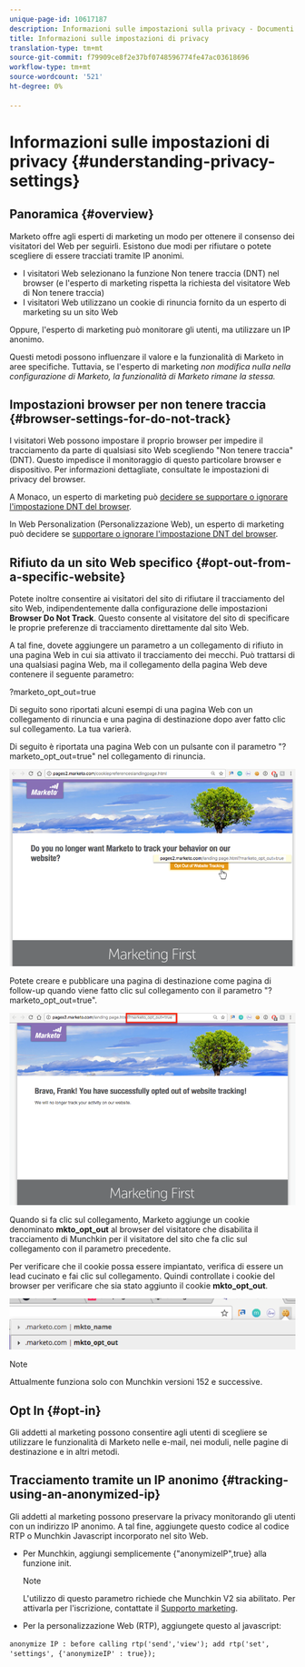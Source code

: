 ```yaml
---
unique-page-id: 10617187
description: Informazioni sulle impostazioni sulla privacy - Documenti Marketo - Documentazione del prodotto
title: Informazioni sulle impostazioni di privacy
translation-type: tm+mt
source-git-commit: f79909ce8f2e37bf0748596774fe47ac03618696
workflow-type: tm+mt
source-wordcount: '521'
ht-degree: 0%

---
```



# Informazioni sulle impostazioni di privacy {#understanding-privacy-settings}

## Panoramica {#overview}

Marketo offre agli esperti di marketing un modo per ottenere il consenso dei visitatori del Web per seguirli. Esistono due modi per rifiutare o potete scegliere di essere tracciati tramite IP anonimi.

* I visitatori Web selezionano la funzione Non tenere traccia (DNT) nel browser (e l&#39;esperto di marketing rispetta la richiesta del visitatore Web di Non tenere traccia)
* I visitatori Web utilizzano un cookie di rinuncia fornito da un esperto di marketing su un sito Web

Oppure, l&#39;esperto di marketing può monitorare gli utenti, ma utilizzare un IP anonimo.

Questi metodi possono influenzare il valore e la funzionalità di Marketo in aree specifiche. Tuttavia, se l&#39;esperto di marketing *non modifica nulla nella configurazione di Marketo, la funzionalità di Marketo rimane la stessa.*

## Impostazioni browser per non tenere traccia {#browser-settings-for-do-not-track}

I visitatori Web possono impostare il proprio browser per impedire il tracciamento da parte di qualsiasi sito Web scegliendo &quot;Non tenere traccia&quot; (DNT). Questo impedisce il monitoraggio di questo particolare browser e dispositivo. Per informazioni dettagliate, consultate le impostazioni di privacy del browser.

A Monaco, un esperto di marketing può [decidere se supportare o ignorare l&#39;impostazione DNT del browser](/help/marketo/product-docs/administration/settings/edit-do-not-track-browser-support-settings.md).

In Web Personalization (Personalizzazione Web), un esperto di marketing può decidere se [supportare o ignorare l&#39;impostazione DNT del browser](/help/marketo/product-docs/web-personalization/getting-started/setting-web-personalization-to-do-not-track.md).

## Rifiuto da un sito Web specifico {#opt-out-from-a-specific-website}

Potete inoltre consentire ai visitatori del sito di rifiutare il tracciamento del sito Web, indipendentemente dalla configurazione delle impostazioni **Browser Do Not Track**. Questo consente al visitatore del sito di specificare le proprie preferenze di tracciamento direttamente dal sito Web.

A tal fine, dovete aggiungere un parametro a un collegamento di rifiuto in una pagina Web in cui sia attivato il tracciamento dei mecchi. Può trattarsi di una qualsiasi pagina Web, ma il collegamento della pagina Web deve contenere il seguente parametro:

?marketo_opt_out=true

Di seguito sono riportati alcuni esempi di una pagina Web con un collegamento di rinuncia e una pagina di destinazione dopo aver fatto clic sul collegamento. La tua varierà.

Di seguito è riportata una pagina Web con un pulsante con il parametro &quot;?marketo_opt_out=true&quot; nel collegamento di rinuncia.

![](assets/opt-out-1.png)

Potete creare e pubblicare una pagina di destinazione come pagina di follow-up quando viene fatto clic sul collegamento con il parametro &quot;?marketo_opt_out=true&quot;.

![](assets/opt-out-2.png)

Quando si fa clic sul collegamento, Marketo aggiunge un cookie denominato **mkto_opt_out** al browser del visitatore che disabilita il tracciamento di Munchkin per il visitatore del sito che fa clic sul collegamento con il parametro precedente.

Per verificare che il cookie possa essere impiantato, verifica di essere un lead cucinato e fai clic sul collegamento. Quindi controllate i cookie del browser per verificare che sia stato aggiunto il cookie **mkto_opt_out**.

![](assets/opt-out-3.png)

>[!NOTE]
>
>Attualmente funziona solo con Munchkin versioni 152 e successive.

## Opt In {#opt-in}

Gli addetti al marketing possono consentire agli utenti di scegliere se utilizzare le funzionalità di Marketo nelle e-mail, nei moduli, nelle pagine di destinazione e in altri metodi.

## Tracciamento tramite un IP anonimo {#tracking-using-an-anonymized-ip}

Gli addetti al marketing possono preservare la privacy monitorando gli utenti con un indirizzo IP anonimo. A tal fine, aggiungete questo codice al codice RTP o Munchkin Javascript incorporato nel sito Web.

* Per Munchkin, aggiungi semplicemente {&quot;anonymizeIP&quot;,true} alla funzione init.

   >[!NOTE]
   >
   >L&#39;utilizzo di questo parametro richiede che Munchkin V2 sia abilitato. Per attivarla per l&#39;iscrizione, contattate il [Supporto marketing](http://nation.marketo.com/community/support_solutions).

* Per la personalizzazione Web (RTP), aggiungete questo al javascript:

`anonymize IP : before calling rtp('send','view'); add rtp('set', 'settings', {'anonymizeIP' : true});`
